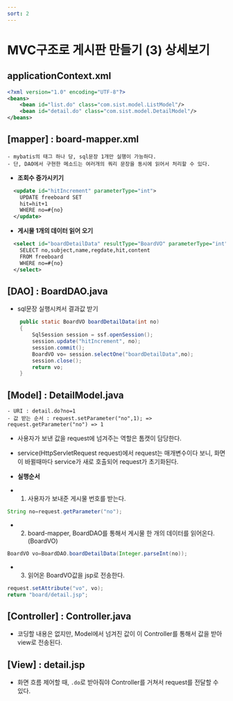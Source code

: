 ```yaml
---
sort: 2
---
```


# MVC구조로 게시판 만들기 (3) 상세보기


## applicationContext.xml

```xml
<?xml version="1.0" encoding="UTF-8"?>
<beans>
	<bean id="list.do" class="com.sist.model.ListModel"/>
	<bean id="detail.do" class="com.sist.model.DetailModel"/>
</beans>
```



## [mapper] : board-mapper.xml

```tip
- mybatis의 태그 하나 당, sql문장 1개만 실행이 가능하다.
- 단, DAO에서 구현한 메소드는 여러개의 쿼리 문장을 동시에 읽어서 처리할 수 있다.
```

- **조회수 증가시키기**

```xml
  <update id="hitIncrement" parameterType="int">
  	UPDATE freeboard SET
  	hit=hit+1
  	WHERE no=#{no}
  </update>  
```

- **게시물 1개의 데이터 읽어 오기**

```xml
  <select id="boardDetailData" resultType="BoardVO" parameterType="int">
  	SELECT no,subject,name,regdate,hit,content
  	FROM freeboard
  	WHERE no=#{no}
  </select>
```

## [DAO] : BoardDAO.java
- sql문장 실행시켜서 결과값 받기

```java
	public static BoardVO boardDetailData(int no)
	{
		SqlSession session = ssf.openSession();
		session.update("hitIncrement", no);
		session.commit();
		BoardVO vo= session.selectOne("boardDetailData",no);
		session.close();
		return vo;
	}
```

## [Model] : DetailModel.java

```note
- URI : detail.do?no=1
- 값 받는 순서 : request.setParameter("no",1); => request.getParameter("no") => 1
```

- 사용자가 보낸 값을 request에 넘겨주는 역할은 톰캣이 담당한다.
- service(HttpServletRequest request)에서 request는 매개변수이다 보니, 화면이 바뀔때마다 service가 새로 호출되어 request가 초기화된다. 

- **실행순서**
- 1. 사용자가 보내준 게시물 번호를 받는다.

```java
String no=request.getParameter("no");
```

- 2. board-mapper, BoardDAO를 통해서 게시물 한 개의 데이터를 읽어온다.(BoardVO)

```java
BoardVO vo=BoardDAO.boardDetailData(Integer.parseInt(no));
```

- 3. 읽어온 BoardVO값을 jsp로 전송한다.

```java
request.setAttribute("vo", vo);
return "board/detail.jsp";
```

## [Controller] : Controller.java
- 코딩할 내용은 없지만, Model에서 넘겨진 값이 이 Controller를 통해서 값을 받아 view로 전송된다.


## [View] : detail.jsp

- 화면 흐름 제어할 때, `.do`로 받아줘야 Controller를 거쳐서 request를 전달할 수 있다. 
